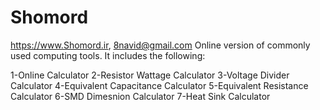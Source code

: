 # Shomord
https://www.Shomord.ir,     8navid@gmail.com
Online version of commonly used computing tools.
It includes the following:

1-Online Calculator
2-Resistor Wattage Calculator 
3-Voltage Divider Calculator
4-Equivalent Capacitance Calculator
5-Equivalent Resistance Calculator
6-SMD Dimesnion Calculator
7-Heat Sink Calculator

